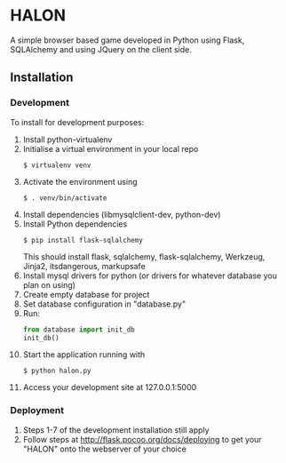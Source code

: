 HALON
=====
A simple browser based game developed in Python using Flask, SQLAlchemy and using JQuery on the client side.

## Installation

### Development
To install for development purposes:  
1) Install python-virtualenv  
2) Initialise a virtual environment in your local repo  
	```  
	$ virtualenv venv  
	```  
3) Activate the environment using  
	```  
	$ . venv/bin/activate  
	```  
4) Install dependencies (libmysqlclient-dev, python-dev)  
5) Install Python dependencies  
	```  
	$ pip install flask-sqlalchemy  
	```   
	This should install flask, sqlalchemy, flask-sqlalchemy, Werkzeug, Jinja2, itsdangerous, markupsafe  
4) Install mysql drivers for python (or drivers for whatever database you plan on using)  
5) Create empty database for project  
6) Set database configuration in "database.py"  
7) Run: 
	```python  
	from database import init_db  
	init_db()  
	```  
8) Start the application running with  
	```  
	$ python halon.py  
	```  
9) Access your development site at 127.0.0.1:5000  
  
### Deployment
1) Steps 1-7 of the development installation still apply  
2) Follow steps at http://flask.pocoo.org/docs/deploying to get your "HALON" onto the webserver of your choice 

